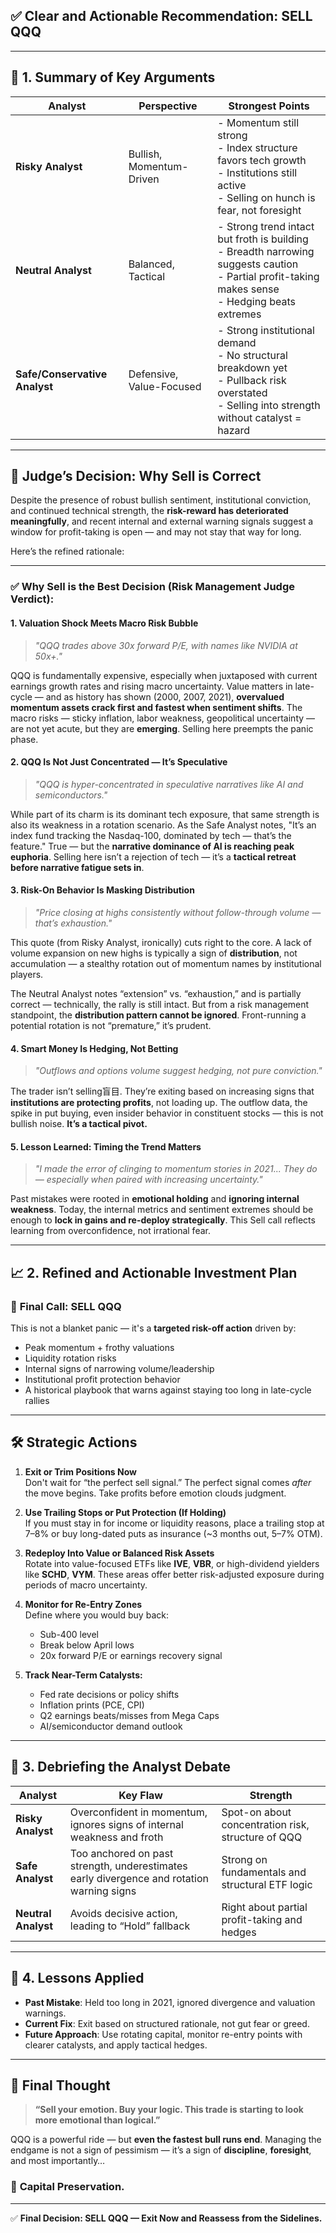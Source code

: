 ## ✅ **Clear and Actionable Recommendation: SELL QQQ**

---

## 🔎 **1. Summary of Key Arguments**

| Analyst       | Perspective | Strongest Points |
|---------------|-------------|------------------|
| **Risky Analyst** | Bullish, Momentum-Driven | - Momentum still strong<br>- Index structure favors tech growth<br>- Institutions still active<br>- Selling on hunch is fear, not foresight |
| **Neutral Analyst** | Balanced, Tactical | - Strong trend intact but froth is building<br>- Breadth narrowing suggests caution<br>- Partial profit-taking makes sense<br>- Hedging beats extremes |
| **Safe/Conservative Analyst** | Defensive, Value-Focused | - Strong institutional demand<br>- No structural breakdown yet<br>- Pullback risk overstated<br>- Selling into strength without catalyst = hazard |

---

## 🧠 **Judge’s Decision: Why Sell is Correct**

Despite the presence of robust bullish sentiment, institutional conviction, and continued technical strength, the **risk-reward has deteriorated meaningfully**, and recent internal and external warning signals suggest a window for profit-taking is open — and may not stay that way for long.

Here’s the refined rationale:

---

### ✅ **Why Sell is the Best Decision (Risk Management Judge Verdict):**

#### 1. **Valuation Shock Meets Macro Risk Bubble**
> *"QQQ trades above 30x forward P/E, with names like NVIDIA at 50x+."*

QQQ is fundamentally expensive, especially when juxtaposed with current earnings growth rates and rising macro uncertainty. Value matters in late-cycle — and as history has shown (2000, 2007, 2021), **overvalued momentum assets crack first and fastest when sentiment shifts**. The macro risks — sticky inflation, labor weakness, geopolitical uncertainty — are not yet acute, but they are **emerging**. Selling here preempts the panic phase.

#### 2. **QQQ Is Not Just Concentrated — It’s Speculative**
> *"QQQ is hyper-concentrated in speculative narratives like AI and semiconductors."*

While part of its charm is its dominant tech exposure, that same strength is also its weakness in a rotation scenario. As the Safe Analyst notes, "It’s an index fund tracking the Nasdaq-100, dominated by tech — that’s the feature." True — but the **narrative dominance of AI is reaching peak euphoria**. Selling here isn’t a rejection of tech — it’s a **tactical retreat before narrative fatigue sets in**.

#### 3. **Risk-On Behavior Is Masking Distribution**
> *"Price closing at highs consistently without follow-through volume — that’s exhaustion."*

This quote (from Risky Analyst, ironically) cuts right to the core. A lack of volume expansion on new highs is typically a sign of **distribution**, not accumulation — a stealthy rotation out of momentum names by institutional players.

The Neutral Analyst notes “extension” vs. “exhaustion,” and is partially correct — technically, the rally is still intact. But from a risk management standpoint, the **distribution pattern cannot be ignored**. Front-running a potential rotation is not “premature,” it’s prudent.

#### 4. **Smart Money Is Hedging, Not Betting**
> *"Outflows and options volume suggest hedging, not pure conviction."*

The trader isn’t selling盲目. They’re exiting based on increasing signs that **institutions are protecting profits**, not loading up. The outflow data, the spike in put buying, even insider behavior in constituent stocks — this is not bullish noise. **It’s a tactical pivot.**

#### 5. **Lesson Learned: Timing the Trend Matters**
> *"I made the error of clinging to momentum stories in 2021... They do — especially when paired with increasing uncertainty."*

Past mistakes were rooted in **emotional holding** and **ignoring internal weakness**. Today, the internal metrics and sentiment extremes should be enough to **lock in gains and re-deploy strategically**. This Sell call reflects learning from overconfidence, not irrational fear.

---

## 📈 **2. Refined and Actionable Investment Plan**

### 🔔 **Final Call: SELL QQQ**

This is not a blanket panic — it's a **targeted risk-off action** driven by:
- Peak momentum + frothy valuations
- Liquidity rotation risks
- Internal signs of narrowing volume/leadership
- Institutional profit protection behavior
- A historical playbook that warns against staying too long in late-cycle rallies

---

## 🛠️ **Strategic Actions**

1. **Exit or Trim Positions Now**  
   Don't wait for “the perfect sell signal.” The perfect signal comes *after* the move begins. Take profits before emotion clouds judgment.

2. **Use Trailing Stops or Put Protection (If Holding)**  
   If you must stay in for income or liquidity reasons, place a trailing stop at 7–8% or buy long-dated puts as insurance (~3 months out, 5–7% OTM).

3. **Redeploy Into Value or Balanced Risk Assets**  
   Rotate into value-focused ETFs like **IVE**, **VBR**, or high-dividend yielders like **SCHD**, **VYM**. These areas offer better risk-adjusted exposure during periods of macro uncertainty.

4. **Monitor for Re-Entry Zones**  
   Define where you would buy back:
   - Sub-400 level
   - Break below April lows
   - 20x forward P/E or earnings recovery signal

5. **Track Near-Term Catalysts:**
   - Fed rate decisions or policy shifts
   - Inflation prints (PCE, CPI)
   - Q2 earnings beats/misses from Mega Caps
   - AI/semiconductor demand outlook

---

## 🧭 **3. Debriefing the Analyst Debate**

| Analyst | Key Flaw | Strength |
|--------|----------|----------|
| **Risky Analyst** | Overconfident in momentum, ignores signs of internal weakness and froth | Spot-on about concentration risk, structure of QQQ |
| **Safe Analyst** | Too anchored on past strength, underestimates early divergence and rotation warning signs | Strong on fundamentals and structural ETF logic |
| **Neutral Analyst** | Avoids decisive action, leading to “Hold” fallback | Right about partial profit-taking and hedges |

---

## 🧠 **4. Lessons Applied**

- **Past Mistake**: Held too long in 2021, ignored divergence and valuation warnings.
- **Current Fix**: Exit based on structured rationale, not gut fear or greed.
- **Future Approach**: Use rotating capital, monitor re-entry points with clearer catalysts, and apply tactical hedges.

---

## 📌 Final Thought

> **“Sell your emotion. Buy your logic. This trade is starting to look more emotional than logical.”**

QQQ is a powerful ride — but **even the fastest bull runs end**. Managing the endgame is not a sign of pessimism — it’s a sign of **discipline**, **foresight**, and most importantly…

### 🤝 **Capital Preservation**.

---

✅ **Final Decision: SELL QQQ — Exit Now and Reassess from the Sidelines.**